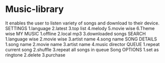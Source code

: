 # Music-library
It enables the user to listen variety of songs and download to their device.
SETTINGS
1.language
2.latest
3.top list
4.melody
5.movie wise
6.Theme wise
MY MUSIC
1.offline
2.local mp3
3.downloaded songs
SEARCH
1.language wise
2.movie wise
3.artist name
4.song name
SONG DETAILS
1.song name
2.movie name
3.artist name
4.music director
QUEUE
1.repeat current song
2.shuffle 
3.repeat all songs in queue
Song OPTIONS
1.set as ringtone
2.delete
3.purchase


